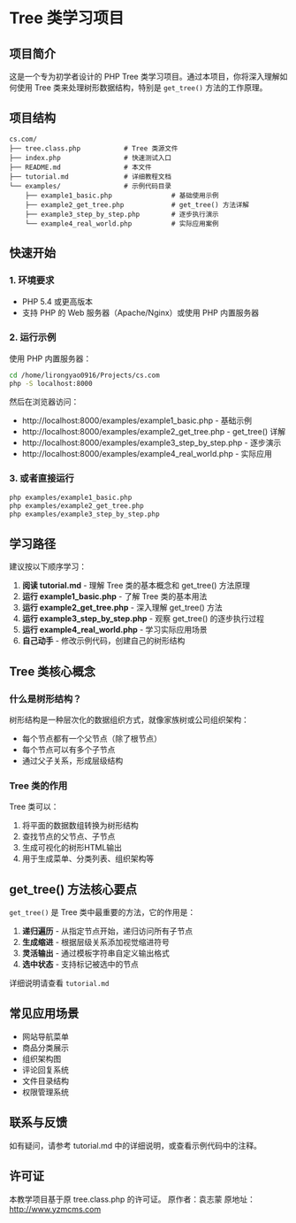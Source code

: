 # Tree 类学习项目

## 项目简介

这是一个专为初学者设计的 PHP Tree 类学习项目。通过本项目，你将深入理解如何使用 Tree 类来处理树形数据结构，特别是 `get_tree()` 方法的工作原理。

## 项目结构

```
cs.com/
├── tree.class.php           # Tree 类源文件
├── index.php                # 快速测试入口
├── README.md                # 本文件
├── tutorial.md              # 详细教程文档
└── examples/                # 示例代码目录
    ├── example1_basic.php               # 基础使用示例
    ├── example2_get_tree.php            # get_tree() 方法详解
    ├── example3_step_by_step.php        # 逐步执行演示
    └── example4_real_world.php          # 实际应用案例
```

## 快速开始

### 1. 环境要求
- PHP 5.4 或更高版本
- 支持 PHP 的 Web 服务器（Apache/Nginx）或使用 PHP 内置服务器

### 2. 运行示例

使用 PHP 内置服务器：
```bash
cd /home/lirongyao0916/Projects/cs.com
php -S localhost:8000
```

然后在浏览器访问：
- http://localhost:8000/examples/example1_basic.php - 基础示例
- http://localhost:8000/examples/example2_get_tree.php - get_tree() 详解
- http://localhost:8000/examples/example3_step_by_step.php - 逐步演示
- http://localhost:8000/examples/example4_real_world.php - 实际应用

### 3. 或者直接运行
```bash
php examples/example1_basic.php
php examples/example2_get_tree.php
php examples/example3_step_by_step.php
```

## 学习路径

建议按以下顺序学习：

1. **阅读 tutorial.md** - 理解 Tree 类的基本概念和 get_tree() 方法原理
2. **运行 example1_basic.php** - 了解 Tree 类的基本用法
3. **运行 example2_get_tree.php** - 深入理解 get_tree() 方法
4. **运行 example3_step_by_step.php** - 观察 get_tree() 的逐步执行过程
5. **运行 example4_real_world.php** - 学习实际应用场景
6. **自己动手** - 修改示例代码，创建自己的树形结构

## Tree 类核心概念

### 什么是树形结构？

树形结构是一种层次化的数据组织方式，就像家族树或公司组织架构：
- 每个节点都有一个父节点（除了根节点）
- 每个节点可以有多个子节点
- 通过父子关系，形成层级结构

### Tree 类的作用

Tree 类可以：
1. 将平面的数据数组转换为树形结构
2. 查找节点的父节点、子节点
3. 生成可视化的树形HTML输出
4. 用于生成菜单、分类列表、组织架构等

## get_tree() 方法核心要点

`get_tree()` 是 Tree 类中最重要的方法，它的作用是：

1. **递归遍历** - 从指定节点开始，递归访问所有子节点
2. **生成缩进** - 根据层级关系添加视觉缩进符号
3. **灵活输出** - 通过模板字符串自定义输出格式
4. **选中状态** - 支持标记被选中的节点

详细说明请查看 `tutorial.md`

## 常见应用场景

- 网站导航菜单
- 商品分类展示
- 组织架构图
- 评论回复系统
- 文件目录结构
- 权限管理系统

## 联系与反馈

如有疑问，请参考 tutorial.md 中的详细说明，或查看示例代码中的注释。

## 许可证

本教学项目基于原 tree.class.php 的许可证。
原作者：袁志蒙
原地址：http://www.yzmcms.com

